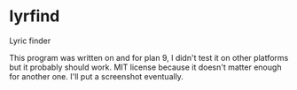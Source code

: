 # lyrfind
Lyric finder

This program was written on and for plan 9, I didn't test it on other platforms but it probably should work. MIT license because it doesn't matter enough for another one. I'll put a screenshot eventually.
